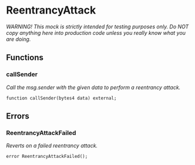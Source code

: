 # ReentrancyAttack
*WARNING! This mock is strictly intended for testing purposes only.
Do NOT copy anything here into production code unless you really know what you are doing.*


## Functions
### callSender

*Call the msg.sender with the given data to perform a reentrancy attack.*


```solidity
function callSender(bytes4 data) external;
```

## Errors
### ReentrancyAttackFailed
*Reverts on a failed reentrancy attack.*


```solidity
error ReentrancyAttackFailed();
```

